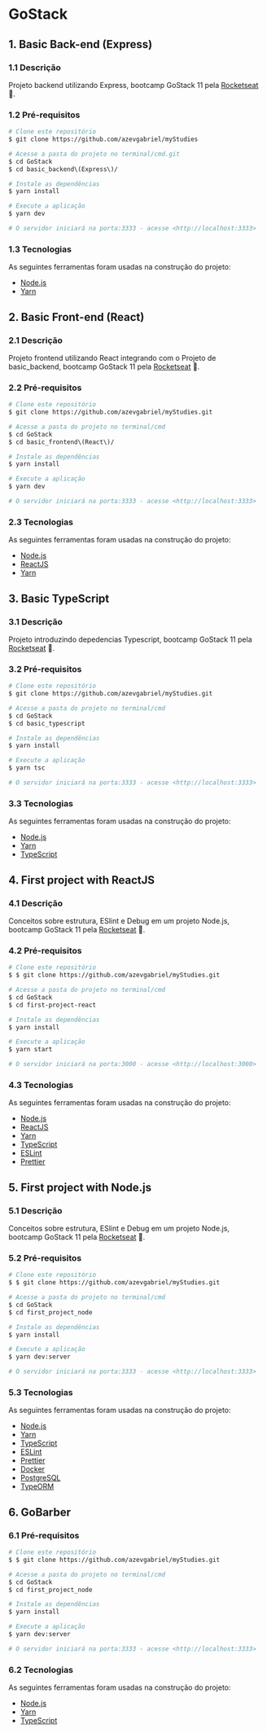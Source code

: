 # GoStack

## 1. Basic Back-end (Express)

### 1.1 Descrição

Projeto backend utilizando Express, bootcamp GoStack 11 pela <a href="https://rocketseat.com.br/">Rocketseat</a> 🚀.

### 1.2 Pré-requisitos

```bash
# Clone este repositório
$ git clone https://github.com/azevgabriel/myStudies

# Acesse a pasta do projeto no terminal/cmd.git
$ cd GoStack
$ cd basic_backend\(Express\)/

# Instale as dependências
$ yarn install

# Execute a aplicação
$ yarn dev

# O servidor iniciará na porta:3333 - acesse <http://localhost:3333>
```

### 1.3 Tecnologias

As seguintes ferramentas foram usadas na construção do projeto:

- [Node.js](https://nodejs.org/en/)
- [Yarn](https://yarnpkg.com/)

## 2. Basic Front-end (React)

### 2.1 Descrição

Projeto frontend utilizando React integrando com o Projeto de basic_backend, bootcamp GoStack 11 pela <a href="https://rocketseat.com.br/">Rocketseat</a> 🚀.

### 2.2 Pré-requisitos

```bash
# Clone este repositório
$ git clone https://github.com/azevgabriel/myStudies.git

# Acesse a pasta do projeto no terminal/cmd
$ cd GoStack
$ cd basic_frontend\(React\)/

# Instale as dependências
$ yarn install

# Execute a aplicação
$ yarn dev

# O servidor iniciará na porta:3333 - acesse <http://localhost:3333>
```

### 2.3 Tecnologias

As seguintes ferramentas foram usadas na construção do projeto:

- [Node.js](https://nodejs.org/en/)
- [ReactJS](https://pt-br.reactjs.org/)
- [Yarn](https://yarnpkg.com/)

## 3. Basic TypeScript

### 3.1 Descrição

Projeto introduzindo depedencias Typescript, bootcamp GoStack 11 pela <a href="https://rocketseat.com.br/">Rocketseat</a> 🚀.

### 3.2 Pré-requisitos

```bash
# Clone este repositório
$ git clone https://github.com/azevgabriel/myStudies.git

# Acesse a pasta do projeto no terminal/cmd
$ cd GoStack
$ cd basic_typescript

# Instale as dependências
$ yarn install

# Execute a aplicação
$ yarn tsc

# O servidor iniciará na porta:3333 - acesse <http://localhost:3333>
```

### 3.3 Tecnologias

As seguintes ferramentas foram usadas na construção do projeto:

- [Node.js](https://nodejs.org/en/)
- [Yarn](https://yarnpkg.com/)
- [TypeScript](https://www.typescriptlang.org/)

## 4. First project with ReactJS

### 4.1 Descrição

Conceitos sobre estrutura, ESlint e Debug em um projeto Node.js, bootcamp GoStack 11 pela <a href="https://rocketseat.com.br/">Rocketseat</a> 🚀.

### 4.2 Pré-requisitos

```bash
# Clone este repositório
$ $ git clone https://github.com/azevgabriel/myStudies.git

# Acesse a pasta do projeto no terminal/cmd
$ cd GoStack
$ cd first-project-react

# Instale as dependências
$ yarn install

# Execute a aplicação
$ yarn start

# O servidor iniciará na porta:3000 - acesse <http://localhost:3000>
```

### 4.3 Tecnologias

As seguintes ferramentas foram usadas na construção do projeto:

- [Node.js](https://nodejs.org/en/)
- [ReactJS](https://pt-br.reactjs.org/)
- [Yarn](https://yarnpkg.com/)
- [TypeScript](https://www.typescriptlang.org/)
- [ESLint](https://eslint.org/)
- [Prettier](https://prettier.io/)

## 5. First project with Node.js

### 5.1 Descrição

Conceitos sobre estrutura, ESlint e Debug em um projeto Node.js, bootcamp GoStack 11 pela <a href="https://rocketseat.com.br/">Rocketseat</a> 🚀.

### 5.2 Pré-requisitos

```bash
# Clone este repositório
$ $ git clone https://github.com/azevgabriel/myStudies.git

# Acesse a pasta do projeto no terminal/cmd
$ cd GoStack
$ cd first_project_node

# Instale as dependências
$ yarn install

# Execute a aplicação
$ yarn dev:server

# O servidor iniciará na porta:3333 - acesse <http://localhost:3333>
```

### 5.3 Tecnologias

As seguintes ferramentas foram usadas na construção do projeto:

- [Node.js](https://nodejs.org/en/)
- [Yarn](https://yarnpkg.com/)
- [TypeScript](https://www.typescriptlang.org/)
- [ESLint](https://eslint.org/)
- [Prettier](https://prettier.io/)
- [Docker](https://www.docker.com/)
- [PostgreSQL](https://www.postgresql.org/)
- [TypeORM](https://typeorm.io/#/)

## 6. GoBarber

### 6.1 Pré-requisitos

```bash
# Clone este repositório
$ $ git clone https://github.com/azevgabriel/myStudies.git

# Acesse a pasta do projeto no terminal/cmd
$ cd GoStack
$ cd first_project_node

# Instale as dependências
$ yarn install

# Execute a aplicação
$ yarn dev:server

# O servidor iniciará na porta:3333 - acesse <http://localhost:3333>
```

### 6.2 Tecnologias

As seguintes ferramentas foram usadas na construção do projeto:

- [Node.js](https://nodejs.org/en/)
- [Yarn](https://yarnpkg.com/)
- [TypeScript](https://www.typescriptlang.org/)
